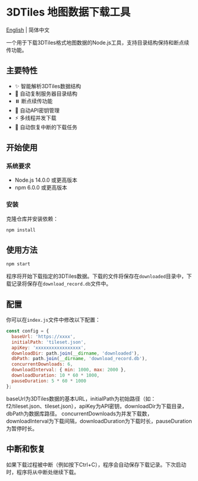 # 3DTiles 地图数据下载工具

[English](README_EN.md) | 简体中文

一个用于下载3DTiles格式地图数据的Node.js工具，支持目录结构保持和断点续传功能。

## 主要特性

- ✨ 智能解析3DTiles数据结构
- 📁 自动复制服务器目录结构
- ⏸️ 断点续传功能
- 🔑 自动API密钥管理
- ⚡ 多线程并发下载
- 🔄 自动恢复中断的下载任务

## 开始使用

### 系统要求

- Node.js 14.0.0 或更高版本
- npm 6.0.0 或更高版本

### 安装

克隆仓库并安装依赖：

```bash
npm install
```

## 使用方法

```bash
npm start
```

程序将开始下载指定的3DTiles数据。下载的文件将保存在`downloaded`目录中，下载记录将保存在`download_record.db`文件中。

## 配置

你可以在`index.js`文件中修改以下配置：

```javascript
const config = {
  baseUrl: 'https://xxxx',
  initialPath: 'tileset.json',
  apiKey: 'xxxxxxxxxxxxxxxxx',
  downloadDir: path.join(__dirname, 'downloaded'),
  dbPath: path.join(__dirname, 'download_record.db'),
  concurrentDownloads: 6,
  downloadInterval: { min: 1000, max: 2000 },
  downloadDuration: 10 * 60 * 1000,
  pauseDuration: 5 * 60 * 1000
};
```
baseUrl为3DTiles数据的基本URL，initialPath为初始路径（如：f2/tileset.json、tileset.json），apiKey为API密钥，downloadDir为下载目录，dbPath为数据库路径。
concurrentDownloads为并发下载数，downloadInterval为下载间隔，downloadDuration为下载时长，pauseDuration为暂停时长。

## 中断和恢复

如果下载过程被中断（例如按下Ctrl+C），程序会自动保存下载记录。下次启动时，程序将从中断处继续下载。